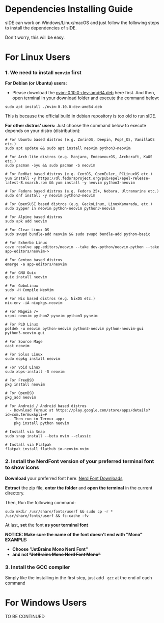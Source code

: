 # Dependencies Installing Guide
sIDE can work on Windows/Linux/macOS and just follow the following steps to install the dependencies of sIDE.

Don't worry, this will be easy.

# For Linux Users
### 1. We need to install `neovim` first
**For Debian (or Ubuntu) users:**
* Please download the [nvim-0.10.0-dev-amd64.deb](https://github.com/nwkyz/sIDE/raw/main/.github/nvim-0.10.0-dev-amd64.deb) here first. And then, open terminal in your download folder and execute the command below:
```
sudo apt install ./nvim-0.10.0-dev-amd64.deb
```
This is because the official build in debian repository is too old to run sIDE.
  
**For other distros' users:** Just choose the command below to execute depends on your distro (distribution):
```
# For Ubuntu based distros (e.g. ZorinOS, Deepin, Pop!_OS, VanillaOS etc.)
sudo apt update && sudo apt install neovim python3-neovim

# For Arch-like distros (e.g. Manjaro, EndeavourOS, Archcraft, KaOS etc.)
sudo pacman -Syu && sudo pacman -S neovim

# For RedHat based distros (e.g. CentOS, OpenEuler, PCLinuxOS etc.)
yum install -y https://dl.fedoraproject.org/pub/epel/epel-release-latest-8.noarch.rpm && yum install -y neovim python3-neovim

# For Fedora based distros (e.g. Fedora 25+, Nobara, Ultramarine etc.)
sudo dnf install -y neovim python3-neovim

# For OpenSUSE based distros (e.g. GeckoLinux, LinuxKamarada, etc.)
sudo zypper in neovim python-neovim python3-neovim

# For Alpine based distros
sudo apk add neovim

# For Clear Linux OS
sudo swupd bundle-add neovim && sudo swupd bundle-add python-basic

# For Exherbo Linux
cave resolve app-editors/neovim --take dev-python/neovim-python --take app-editors/neovim-> 

# For Gentoo based distros
emerge -a app-editors/neovim

# For GNU Guix
guix install neovim

# For GoboLinux
sudo -H Compile NeoVim

# For Nix based distros (e.g. NixOS etc.)
nix-env -iA nixpkgs.neovim

# For Mageia 7+
urpmi neovim python2-pynvim python3-pynvim

# For PLD Linux
poldek -u neovim python-neovim python3-neovim python-neovim-gui python3-neovim-gui

# For Source Mage
cast neovim

# For Solus Linux
sudo eopkg install neovim

# For Void Linux
sudo xbps-install -S neovim

# For FreeBSD
pkg install neovim

# For OpenBSD
pkg_add neovim

# For Android / Android based distros
  - Download Termux at https://play.google.com/store/apps/details?id=com.termux&pli=# 
  - Then run in Termux app:
    pkg install python neovim

# Install via Snap
sudo snap install --beta nvim --classic

# Install via Flatpak
flatpak install flathub io.neovim.nvim
```

### 2. Install the NerdFont version of your preferred terminal font to show icons

**Download** your preferred font here: [Nerd Font Downloads](https://www.nerdfonts.com/font-downloads)

**Extract** the zip file, **enter the folder** and **open the terminal** in the current directory.

Then, Run the following command:
```
sudo mkdir /usr/share/fonts/userf && sudo cp -r * /usr/share/fonts/userf && fc-cache -fv
```
At last, **set** the font **as your terminal font**

**NOTICE: Make sure the name of the font doesn't end with "Mono"**  
**EXAMPLE:**  
* **Choose "JetBrains Mono Nerd Font"**  
* **and not ~~"JetBrains Mono Nerd Font Mono"~~**

### 3. Install the GCC compiler
Simply like the installing in the first step, just add ` gcc` at the end of each command

# For Windows Users
TO BE CONTINUED
